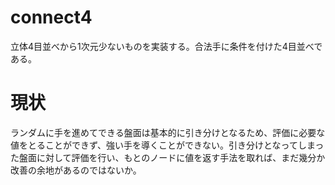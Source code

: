 # connect4
立体4目並べから1次元少ないものを実装する。合法手に条件を付けた4目並べである。

# 現状
ランダムに手を進めてできる盤面は基本的に引き分けとなるため、評価に必要な値をとることができず、強い手を導くことができない。引き分けとなってしまった盤面に対して評価を行い、もとのノードに値を返す手法を取れば、まだ幾分か改善の余地があるのではないか。
